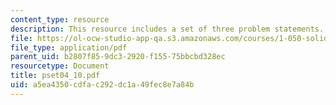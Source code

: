 ```yaml
---
content_type: resource
description: This resource includes a set of three problem statements.
file: https://ol-ocw-studio-app-qa.s3.amazonaws.com/courses/1-050-solid-mechanics-fall-2004/a5ea4350cdfac292dc1a49fec8e7a84b_pset04_10.pdf
file_type: application/pdf
parent_uid: b2807f85-9dc3-2920-f155-75bbcbd328ec
resourcetype: Document
title: pset04_10.pdf
uid: a5ea4350-cdfa-c292-dc1a-49fec8e7a84b
---
```

